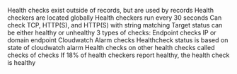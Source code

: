 Health checks exist outside of records, but are used by records
Health checkers are located globally
Health checkers run every 30 seconds
Can check TCP, HTTP(S), and HTTP(S) with string matching
Target status can be either healthy or unhealthy
3 types of checks:
	Endpoint checks
		IP or domain endpoint
	Cloudwatch Alarm checks
		Healthcheck status is based on state of cloudwatch alarm
	Health checks on other health checks called checks of checks
If 18% of health checkers report healthy, the health check is healthy